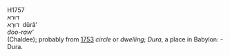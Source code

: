 <body>
  <p>H1757<br>  דּוּרא  <br> דּוּרָא  ‎  dûrâ‘  <br><i>doo-raw‘ </i><br>(Chaldee); probably from <a href="h1753.htm">1753</a>  <i>circle</i> or <i>dwelling</i>; <i>Dura</i>, a place in Babylon: - Dura.<br></p>
 </body>
